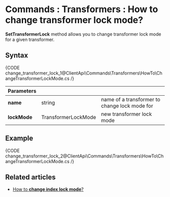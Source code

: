 # Commands : Transformers : How to change transformer lock mode?

**SetTransformerLock** method allows you to change transformer lock mode for a given transformer.

## Syntax

{CODE change_transformer_lock_1@ClientApi\Commands\Transformers\HowTo\ChangeTransformerLockMode.cs /}

| Parameters | | |
| ------------- | ------------- | ----- |
| **name** | string | name of a transformer to change lock mode for |
| **lockMode** | TransformerLockMode | new transformer lock mode |

## Example

{CODE change_transformer_lock_2@ClientApi\Commands\Transformers\HowTo\ChangeTransformerLockMode.cs /}

## Related articles

- [How to **change index lock mode**?](../../../../client-api/commands/indexes/how-to/change-index-lock-mode)  